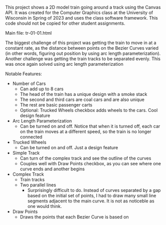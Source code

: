 This project shows a 2D model train going around a track using the Canvas API. It was created for the Computer Graphics class at the University of Wisconsin in Spring of 2023 and uses the class software framework. This code should not be copied for other student assignments.

Main file: tr-01-01.html

The biggest challenge of this project was getting the train to move in at a constant rate, as the distance between points on the Bezier Curves varied (in other words, figuring out position by using arc length parameterization).
Another challenge was getting the train tracks to be separated evenly. This was once again solved using arc length parameterization

Notable Features:
- Number of Cars
  - Can add up to 8 cars
  - The head of the train has a unique design with a smoke stack
  - The second and third cars are coal cars and are also unique
  - The rest are basic passenger carts
  - Optional: Trucked Wheels checkbox adds wheels to the cars. Cool design feature
- Arc Length Parameterization
  - Can be turned on and off. Notice that when it is turned off, each car on the train moves at a different speed, so the train is no longer connected
- Trucked Wheels
  - Can be turned on and off. Just a design feature
- Simple Track
  - Can turn of the complex track and see the outline of the curves
  - Couples well with Draw Points checkbox, as you can see where one curve ends and another begins
- Complex Track
  - Train tracks
  - Two parallel lines
    - Surprisingly difficult to do. Instead of curves separated by a gap based on the initial set of points, I had to draw many small line segments adjacent to the main curve. It is not as noticeble as one would think.
- Draw Points
  - Draws the points that each Bezier Curve is based on
